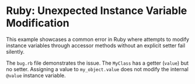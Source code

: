 # Ruby: Unexpected Instance Variable Modification

This example showcases a common error in Ruby where attempts to modify instance variables through accessor methods without an explicit setter fail silently.

The `bug.rb` file demonstrates the issue. The `MyClass` has a getter (`value`) but no setter. Assigning a value to `my_object.value` does not modify the internal `@value` instance variable.